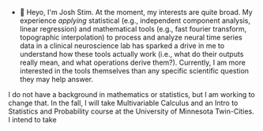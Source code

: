 - 👋 Heyo, I'm Josh Stim. At the moment, my interests are quite broad. My experience *applying* statistical (e.g., independent component analysis, linear regression)
and mathematical tools (e.g., fast fourier transform, topographic interpolation) to process and analyze neural time series data in a clinical neuroscience lab has 
sparked a drive in me to understand how these tools actually work (i.e., what do their outputs really mean, and what operations derive them?). Currently,
I am more interested in the tools themselves than any specific scientific question they may help answer. 

I do not have a background in mathematics or statistics, but I am working to change that. In the fall, I will take Multivariable Calculus and an Intro to Statistics
and Probability course at the University of Minnesota Twin-Cities. I intend to take

<!---
JoshStim/JoshStim is a ✨ special ✨ repository because its `README.md` (this file) appears on your GitHub profile.
You can click the Preview link to take a look at your changes.
--->
